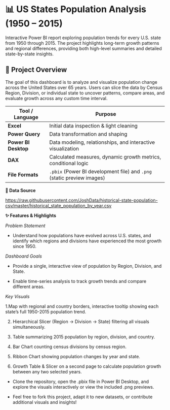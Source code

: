 # 📊 US States Population Analysis (1950 – 2015)

Interactive Power BI report exploring population trends for every U.S. state from 1950 through 2015.
The project highlights long-term growth patterns and regional differences, providing both high-level summaries and detailed state-by-state insights.

## 📝 Project Overview

The goal of this dashboard is to analyze and visualize population change across the United States over 65 years.
Users can slice the data by Census Region, Division, or individual state to uncover patterns, compare areas, and evaluate growth across any custom time interval.



|Tool / Language     | Purpose                                                              |
| -------------------- | ---------------------------------------------------------------------- |
| **Excel**            | Initial data inspection & light cleaning                               |
| **Power Query**      | Data transformation and shaping                                        |
| **Power BI Desktop** | Data modeling, relationships, and interactive visualization            |
| **DAX**              | Calculated measures, dynamic growth metrics, conditional logic         |
| **File Formats**     | `.pbix` (Power BI development file) and `.png` (static preview images) |

**📂 Data Source**

https://raw.githubusercontent.com/JoshData/historical-state-population-csv/master/historical_state_population_by_year.csv

**✨ Features & Highlights**

*Problem Statement*
- Understand how populations have evolved across U.S. states, and identify which regions and divisions have experienced the most growth since 1950.

*Dashboard Goals*

- Provide a single, interactive view of population by Region, Division, and State.

- Enable time-series analysis to track growth trends and compare different areas.

*Key Visuals*

1.Map with regional and country borders, interactive tooltip showing each state’s full 1950-2015 population trend.

2. Hierarchical Slicer (Region → Division → State) filtering all visuals simultaneously.

3. Table summarizing 2015 population by region, division, and country.

4. Bar Chart counting census divisions by census region.

5. Ribbon Chart showing population changes by year and state.

6. Growth Table & Slicer on a second page to calculate population growth between any two selected years.


   

- Clone the repository, open the .pbix file in Power BI Desktop, and explore the visuals interactively or view the included .png previews.

- Feel free to fork this project, adapt it to new datasets, or contribute additional visuals and insights!
